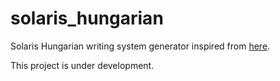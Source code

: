 # solaris_hungarian

Solaris Hungarian writing system generator inspired from [here](https://drive.google.com/drive/folders/1d3LuqKYw1rDRT7VDw0dqpoB56srDJqpJ?usp=sharing).

This project is under development.
